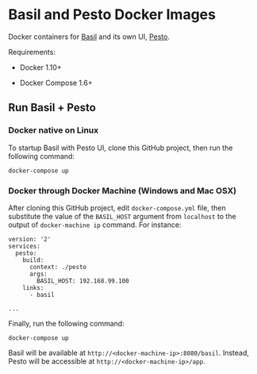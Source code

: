 # Basil and Pesto Docker Images

Docker containers for [Basil](https://github.com/the-open-university/basil) and its own UI, [Pesto](https://github.com/the-open-university/pesto).

Requirements:

* Docker 1.10+

* Docker Compose 1.6+

## Run Basil + Pesto

### Docker native on Linux
To startup Basil with Pesto UI, clone this GitHub project, then run the following command:

```
docker-compose up
```


### Docker through Docker Machine (Windows and Mac OSX)

After cloning this GitHub project, edit `docker-compose.yml` file, then substitute the value of the `BASIL_HOST` argument from `localhost` to the output of `docker-machine ip` command. For instance:

```
version: '2'
services:
  pesto:
    build:
      context: ./pesto
      args:
        BASIL_HOST: 192.168.99.100
    links: 
      - basil  
      
...
```

Finally, run the following command:

```
docker-compose up
```

Basil will be available at `http://<docker-machine-ip>:8080/basil`.
Instead, Pesto will be accessible at `http://<docker-machine-ip>/app`.

